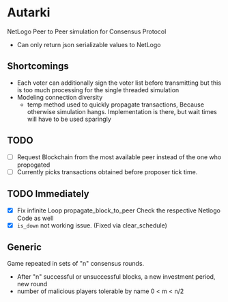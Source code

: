 # Autarki
NetLogo Peer to Peer simulation for Consensus Protocol
- Can only return json serializable values to NetLogo

## Shortcomings
- Each voter can additionally sign the voter list before transmitting 
but this is too much processing for the single threaded simulation
- Modeling connection diversity
    - temp method used to quickly propagate transactions, Because otherwise 
    simulation hangs. Implementation is there, but wait times will have to be used sparingly 

## TODO
- [ ] Request Blockchain from the most available peer instead of the one who propogated 
- [ ] Currently picks transactions obtained before proposer tick time.

## TODO Immediately
- [x] Fix infinite Loop propagate_block_to_peer Check the respective Netlogo Code as well 
- [x] `is_down` not working issue. (Fixed via clear_schedule)          

## Generic

Game repeated in sets of "n" consensus rounds. 
- After "n" successful or unsuccessful blocks, a new investment period, new round
- number of malicious players tolerable by name  0 < m < n/2 
  
